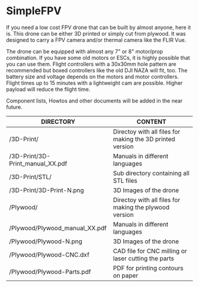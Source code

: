 # SimpleFPV

If you need a low cost FPV drone that can be built by almost anyone, here it is.
This drone can be either 3D printed or simply cut from plywood. It was designed to carry a FPV camera and/or thermal camera like the FLIR Vue.

The drone can be equipped with almost any 7" or 8" motor/prop combination. If you have some old motors or ESCs, it is highly possible that you can use them. Flight controllers with a 30x30mm hole pattern are recommended but boxed controllers like the old DJI NAZA will fit, too. The battery size and voltage depends on the motors and motor controllers. Flight times up to 15 minutes with a lightweight cam are possible. Higher payload will reduce the flight time.

Component lists, Howtos and other documents will be added in the near future.

DIRECTORY                        | CONTENT
---------------------------------|----------------------------------------------------------
/3D-Print/                       | Directoy with all files for making the 3D printed version
/3D-Print/3D-Print_manual_XX.pdf | Manuals in different languages
/3D-Print/STL/                   | Sub directory containing all STL files
/3D-Print/3D-Print-N.png         | 3D Images of the drone
/Plywood/                        | Directoy with all files for making the plywood version
/Plywood/Plywood_manual_XX.pdf   | Manuals in different languages
/Plywood/Plywood-N.png           | 3D Images of the drone
/Plywood/Plywood-CNC.dxf         | CAD file for CNC milling or laser cutting the parts
/Plywood/Plywood-Parts.pdf       | PDF for printing contours on paper